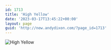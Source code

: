 ```yaml
---
id: 1713
title: 'High Yellow'
date: '2023-03-17T13:45:22+00:00'
layout: page
guid: 'http://new.andydixon.com/?page_id=1713'
---
```


![High Yellow](https://i0.wp.com/assets.g8x2.ldn.idrivee2-23.com/posters/High%20Yellow%2001.jpg?w=1200&ssl=1 "High Yellow")